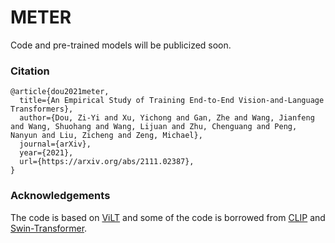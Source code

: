# METER

Code and pre-trained models will be publicized soon.

### Citation

```
@article{dou2021meter,
  title={An Empirical Study of Training End-to-End Vision-and-Language Transformers},
  author={Dou, Zi-Yi and Xu, Yichong and Gan, Zhe and Wang, Jianfeng and Wang, Shuohang and Wang, Lijuan and Zhu, Chenguang and Peng, Nanyun and Liu, Zicheng and Zeng, Michael},
  journal={arXiv},
  year={2021},
  url={https://arxiv.org/abs/2111.02387},
}
```

### Acknowledgements

The code is based on [ViLT](https://github.com/dandelin/ViLT) and some of the code is borrowed from [CLIP](https://github.com/openai/CLIP) and [Swin-Transformer](https://github.com/microsoft/Swin-Transformer).
